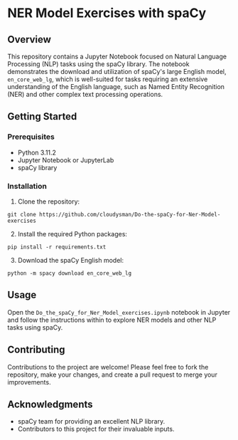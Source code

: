 
# NER Model Exercises with spaCy

## Overview
This repository contains a Jupyter Notebook focused on Natural Language Processing (NLP) tasks using the spaCy library. The notebook demonstrates the download and utilization of spaCy's large English model, `en_core_web_lg`, which is well-suited for tasks requiring an extensive understanding of the English language, such as Named Entity Recognition (NER) and other complex text processing operations.

## Getting Started

### Prerequisites
- Python 3.11.2
- Jupyter Notebook or JupyterLab
- spaCy library

### Installation
1. Clone the repository:
```
git clone https://github.com/cloudysman/Do-the-spaCy-for-Ner-Model-exercises
```


2. Install the required Python packages:
```
pip install -r requirements.txt
```

3. Download the spaCy English model:
```
python -m spacy download en_core_web_lg
```

## Usage
Open the `Do_the_spaCy_for_Ner_Model_exercises.ipynb` notebook in Jupyter and follow the instructions within to explore NER models and other NLP tasks using spaCy.

## Contributing
Contributions to the project are welcome! Please feel free to fork the repository, make your changes, and create a pull request to merge your improvements.

## Acknowledgments
- spaCy team for providing an excellent NLP library.
- Contributors to this project for their invaluable inputs.
